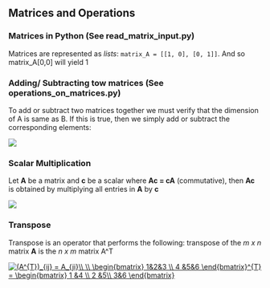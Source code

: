 ## Matrices and Operations

### Matrices in Python (See read_matrix_input.py)
Matrices are represented as _lists_:
`matrix_A = [[1, 0], [0, 1]]`. And so matrix_A[0,0] will yield 1


### Adding/ Subtracting tow matrices (See operations_on_matrices.py)

To add or subtract two matrices together we must verify that the dimension of A is same as B. If this is true, then we simply add or subtract the corresponding elements:

<img src="https://render.githubusercontent.com/render/math?math=A%20%3D%5Cbegin%7Bbmatrix%7D%0Aa%20%26%20b%20%5C%5C%20%0Ac%20%26%20d%0A%5Cend%7Bbmatrix%7D%0A%2B%0A%5Cbegin%7Bbmatrix%7D%0Ae%20%26f%20%5C%5C%20%0Ag%20%26h%0A%5Cend%7Bbmatrix%7D%0A%3D%0A%5Cbegin%7Bbmatrix%7D%0Aa%2Be%20%26b%2Bf%20%5C%5C%20%0Ac%2Bg%20%26d%2Bh%20%0A%5Cend%7Bbmatrix%7D">

### Scalar Multiplication

Let **A** be a matrix and **c** be a scalar where **Ac = cA** (commutative), then **Ac** is obtained by multiplying all entries in **A** by **c**

<img src="https://render.githubusercontent.com/render/math?math=c%5Cbegin%7Bbmatrix%7D%0A%20a_%7B11%7D%26%20a_%7B12%7D%20%5C%5C%20%0A%20a_%7B21%7D%20%26%20a_%7B22%7D%20%0A%5Cend%7Bbmatrix%7D%20%3D%20%5Cbegin%7Bbmatrix%7D%0A%20c(a_%7B11%7D)%26%20c(a_%7B12%7D)%20%20%5C%5C%20%0Ac(a_%7B21%7D)%20%26%20c(a_%7B22%7D)%0A%5Cend%7Bbmatrix%7D">


### Transpose 

Transpose is an operator that performs the following: transpose of the _m x n_ matrix **A** is the _n x m_ matrix A^T

<a href="https://www.codecogs.com/eqnedit.php?latex=(A^{T})_{ij}&space;=&space;A_{ji}\\&space;\\&space;\begin{bmatrix}&space;1&2&3&space;\\&space;4&space;&5&6&space;\end{bmatrix}^{T}&space;=&space;\begin{bmatrix}&space;1&space;&4&space;\\&space;2&space;&5\\&space;3&6&space;\end{bmatrix}" target="_blank"><img src="https://latex.codecogs.com/gif.latex?(A^{T})_{ij}&space;=&space;A_{ji}\\&space;\\&space;\begin{bmatrix}&space;1&2&3&space;\\&space;4&space;&5&6&space;\end{bmatrix}^{T}&space;=&space;\begin{bmatrix}&space;1&space;&4&space;\\&space;2&space;&5\\&space;3&6&space;\end{bmatrix}" title="(A^{T})_{ij} = A_{ji}\\ \\ \begin{bmatrix} 1&2&3 \\ 4 &5&6 \end{bmatrix}^{T} = \begin{bmatrix} 1 &4 \\ 2 &5\\ 3&6 \end{bmatrix}" /></a>